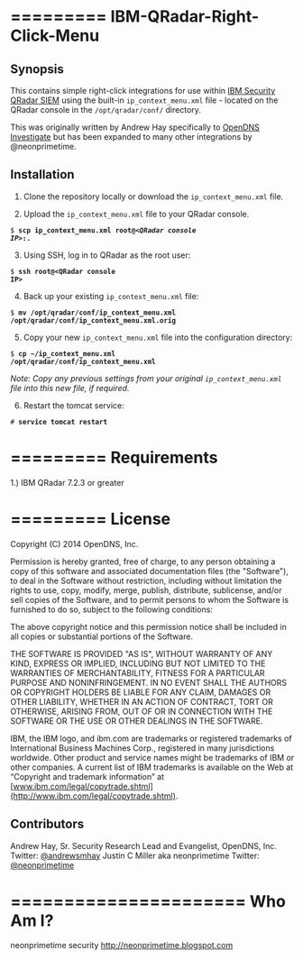 =========
IBM-QRadar-Right-Click-Menu
=========
## Synopsis

This contains simple  right-click integrations for use within [IBM Security QRadar SIEM](http://www-03.ibm.com/software/products/en/qradar-siem) using the built-in <code>ip_context_menu.xml</code> file - located on the QRadar console in the <code>/opt/qradar/conf/</code> directory.

This was originally written by Andrew Hay specifically to [OpenDNS Investigate](http://www.opendns.com/enterprise-security/solutions/investigate/) but has been expanded to many other integrations by @neonprimetime.

## Installation

1) Clone the repository locally or download the <code>ip_context_menu.xml</code> file.

2) Upload the <code>ip_context_menu.xml</code> file to your QRadar console.

<code>$ **scp ip_context_menu.xml root@*\<QRadar console IP\>*:.**</code>

3) Using SSH, log in to QRadar as the root user:

<code>$ **ssh root@\<QRadar console IP\>**</code>

4) Back up your existing  <code>ip_context_menu.xml</code> file:

<code>$ **mv /opt/qradar/conf/ip_context_menu.xml /opt/qradar/conf/ip_context_menu.xml.orig**</code>

5) Copy your new <code>ip_context_menu.xml</code> file into the configuration directory:

<code>$ **cp ~/ip_context_menu.xml /opt/qradar/conf/ip_context_menu.xml**</code>

*Note: Copy any previous settings from your original <code>ip_context_menu.xml</code> file into this new file, if required.*

6) Restart the tomcat service:

<code># **service tomcat restart**</code>

=========
Requirements
=========
1.) IBM QRadar 7.2.3 or greater

=========
License
=========
Copyright (C) 2014 OpenDNS, Inc.

Permission is hereby granted, free of charge, to any person obtaining a copy of this software and associated documentation files (the "Software"), to deal in the Software without restriction, including without limitation the rights to use, copy, modify, merge, publish, distribute, sublicense, and/or sell copies of the Software, and to permit persons to whom the Software is furnished to do so, subject to the following conditions:

The above copyright notice and this permission notice shall be included in all copies or substantial portions of the Software.

THE SOFTWARE IS PROVIDED "AS IS", WITHOUT WARRANTY OF ANY KIND, EXPRESS OR IMPLIED, INCLUDING BUT NOT LIMITED TO THE WARRANTIES OF MERCHANTABILITY, FITNESS FOR A PARTICULAR PURPOSE AND NONINFRINGEMENT. IN NO EVENT SHALL THE AUTHORS OR COPYRIGHT HOLDERS BE LIABLE FOR ANY CLAIM, DAMAGES OR OTHER LIABILITY, WHETHER IN AN ACTION OF CONTRACT, TORT OR OTHERWISE, ARISING FROM, OUT OF OR IN CONNECTION WITH THE SOFTWARE OR THE USE OR OTHER DEALINGS IN THE SOFTWARE.

IBM, the IBM logo, and ibm.com are trademarks or registered trademarks of International Business Machines Corp., registered in many jurisdictions worldwide. Other product and service names might be trademarks of IBM or other companies. A current list of IBM trademarks is available on the Web at “Copyright and trademark information” at [www.ibm.com/legal/copytrade.shtml](http://www.ibm.com/legal/copytrade.shtml).

## Contributors

  Andrew Hay, Sr. Security Research Lead and Evangelist, OpenDNS, Inc.
     Twitter: [@andrewsmhay](http://twitter.com/andrewsmhay)
  Justin C Miller aka neonprimetime
     Twitter: [@neonprimetime](http://twitter.com/neonprimetime)
     
======================
Who Am I?
======================
neonprimetime security
http://neonprimetime.blogspot.com
 
